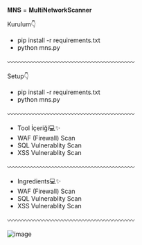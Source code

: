 𝐌𝐍𝐒 = 𝐌𝐮𝐥𝐭𝐢𝐍𝐞𝐭𝐰𝐨𝐫𝐤𝐒𝐜𝐚𝐧𝐧𝐞𝐫

Kurulum👇
* pip install -r requirements.txt
* python mns.py

〰〰〰〰〰〰〰〰〰〰〰〰〰〰〰〰〰〰〰〰〰

Setup👇
* pip install -r requirements.txt
* python mns.py
  
〰〰〰〰〰〰〰〰〰〰〰〰〰〰〰〰〰〰〰〰〰

* Tool İçeriği💻✨
* WAF (Firewall) Scan
* SQL Vulnerablity Scan
* XSS Vulnerablity Scan

〰〰〰〰〰〰〰〰〰〰〰〰〰〰〰〰〰〰〰〰〰

* Ingredients💻✨
* WAF (Firewall) Scan
* SQL Vulnerablity Scan
* XSS Vulnerablity Scan

〰〰〰〰〰〰〰〰〰〰〰〰〰〰〰〰〰〰〰〰〰

![image](https://github.com/user-attachments/assets/58ec3538-4a0a-4ee6-b39f-1b5e14c61ddc)
